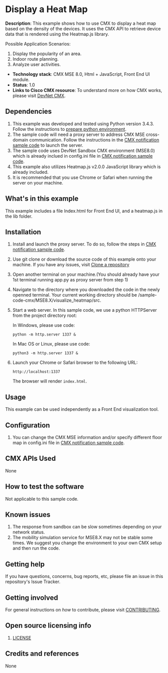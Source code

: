 # Display a Heat Map

**Description**: This example shows how to use CMX to display a heat map based on the density of the devices. It uses the CMX API to retrieve device data that is rendered using the Heatmap.js library.

Possible Application Scenarios:

1. Display the popularity of an area.
2. Indoor route planning.
3. Analyze user activities.

  - **Technology stack**: CMX MSE 8.0, Html + JavaScript, Front End UI module.
  - **Status**: 1.0
  - **Links to Cisco CMX resource**: To understand more on how CMX works, please visit [DevNet CMX](http://developer.cisco.com/site/cmx-mobility-services/).

## Dependencies

1. This example was developed and tested using Python version 3.4.3. Follow the instructions to [prepare python environment](../Prepare_Python_Environment/README.md).
2. The sample code will need a proxy server to address CMX MSE cross-domain communication. Follow the instructions in the [CMX notification sample code](../cmx_notification) to launch the server.
3. The sample code uses DevNet Sandbox CMX environment (MSE8.0) which is already inclued in config.ini file in [CMX notification sample code](../../cmx_notification).
4. This example also utilizes Heatmap.js v2.0.0 JavaScript library which is already included.
5. It is recommended that you use Chrome or Safari when running the server on your machine.

## What's in this example

This example includes a file Index.html for Front End UI, and a heatmap.js in the lib folder.

## Installation

1. Install and launch the proxy server. To do so, follow the steps in [CMX notification sample code](../cmx_notification).
2. Use git clone <repo URL> or download the source code of this example onto your machine. If you have any issues, visit [Clone a repository](https://help.github.com/articles/cloning-a-repository/)
3. Open another terminal on your machine.(You should already have your 1st terminal running app.py as proxy server from step 1)
4. Navigate to the directory where you downloaded the code in the newly openned terminal. Your current working directory should be <Downloaded code directory>/sample-code-cmx/MSE8.X/visualize_heatmap/src.
5. Start a web server. In this sample code, we use a python HTTPServer from the project directory root:

    In Windows, please use code:

    `python -m http.server 1337 &`

    In Mac OS or Linux, please use code:

	`python3 -m http.server 1337 &`

6. Launch your Chrome or Safari browser to the following URL:

	`http://localhost:1337`

	The browser will render `index.html`.

## Usage

This example can be used independently as a Front End visualization tool.

## Configuration

1. You can change the CMX MSE information and/or specify different floor map in config.ini file in [CMX notification sample code](../cmx_notification).

## CMX APIs Used

None

## How to test the software

Not applicable to this sample code.

## Known issues

1. The response from sandbox can be slow sometimes depending on your network status.
2. The mobility simulation service for MSE8.X may not be stable some times. We suggest you change the environment to your own CMX setup and then run the code.

## Getting help

If you have questions, concerns, bug reports, etc, please file an issue in this repository's Issue Tracker.

## Getting involved

For general instructions on _how_ to contribute, please visit [CONTRIBUTING](CONTRIBUTING.md).

## Open source licensing info

1. [LICENSE](LICENSE)

## Credits and references

None
